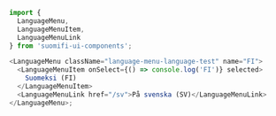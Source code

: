 <!-- ```js
import { LanguageMenu, LanguageMenuItem, LanguageMenuLink } from 'suomifi-ui-components';

<LanguageMenu className="language-menu-test" name="LanguageMenu">
  <LanguageMenuItem onSelect={() => console.log('LanguageMenu test 1')}>
    Item 1
  </LanguageMenuItem>
  <LanguageMenuItem onSelect={() => console.log('LanguageMenu test 2')}>
    Item 2
  </LanguageMenuItem>
  <LanguageMenuLink href="http://www.suomi.fi/">Suomi.fi</LanguageMenuLink>
</LanguageMenu>;
``` -->

```js
import {
  LanguageMenu,
  LanguageMenuItem,
  LanguageMenuLink
} from 'suomifi-ui-components';

<LanguageMenu className="language-menu-language-test" name="FI">
  <LanguageMenuItem onSelect={() => console.log('FI')} selected>
    Suomeksi (FI)
  </LanguageMenuItem>
  <LanguageMenuLink href="/sv">På svenska (SV)</LanguageMenuLink>
</LanguageMenu>;
```
